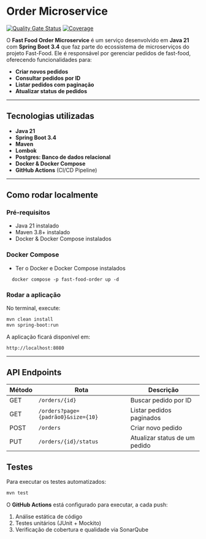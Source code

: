 # Order Microservice

[![Quality Gate Status](https://sonarcloud.io/api/project_badges/measure?project=9SOAT_fast-food-order&metric=alert_status)](https://sonarcloud.io/summary/new_code?id=9SOAT_fast-food-order)
[![Coverage](https://sonarcloud.io/api/project_badges/measure?project=9SOAT_fast-food-order&metric=coverage)](https://sonarcloud.io/summary/new_code?id=9SOAT_fast-food-order)

O **Fast Food Order Microservice** é um serviço desenvolvido em **Java 21** com **Spring Boot 3.4** que faz parte do ecossistema de microserviços do projeto Fast-Food. Ele é responsável por gerenciar pedidos de fast-food, oferecendo funcionalidades para:

- **Criar novos pedidos**  
- **Consultar pedidos por ID**  
- **Listar pedidos com paginação**  
- **Atualizar status de pedidos**  

---

## Tecnologias utilizadas

- **Java 21**  
- **Spring Boot 3.4**  
- **Maven**  
- **Lombok**  
- **Postgres: Banco de dados relacional**
- **Docker & Docker Compose**  
- **GitHub Actions** (CI/CD Pipeline)  

---

## Como rodar localmente

### Pré-requisitos

- Java 21 instalado  
- Maven 3.8+ instalado  
- Docker & Docker Compose instalados  

### Docker Compose

- Ter o Docker e Docker Compose instalados

```shell
  docker compose -p fast-food-order up -d
```

### Rodar a aplicação

No terminal, execute:

```bash
mvn clean install
mvn spring-boot:run
```

A aplicação ficará disponível em:  
```
http://localhost:8080
```

---

## API Endpoints

| Método | Rota                             | Descrição                       |
| ------ | -------------------------------- | ------------------------------- |
| GET    | `/orders/{id}`                   | Buscar pedido por ID            |
| GET    | `/orders?page={padrão0}&size={10}` | Listar pedidos paginados        |
| POST   | `/orders`                        | Criar novo pedido               |
| PUT    | `/orders/{id}/status`            | Atualizar status de um pedido   |


## Testes

Para executar os testes automatizados:

```bash
mvn test
```

O **GitHub Actions** está configurado para executar, a cada push:

1. Análise estática de código  
2. Testes unitários (JUnit + Mockito)  
3. Verificação de cobertura e qualidade via SonarQube  
